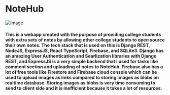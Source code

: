 # NoteHub

![image](https://github.com/LohitoBurrito/NotesApp/assets/110351173/76584682-2107-4181-a438-35a25593da4b)

#### This is a webapp created with the purpose of providing college students with extra sets of notes by allowing other college students to open source their own notes. The tech stack that is used on this is Django REST, NodeJS, ExpressJS, React TypeScript, Firebase, and SQLite3. Django has an amazing User Authentication and Searlization libraries with Django REST, and ExpressJS is a very simple backend that I used for tasks like comment section and uploading of notes to NoteHub. Firebase also has a lot of free tools like Firestore and Firebase cloud console which can be used to upload images as links compared to storing images as blobs on realtime database. Storing images as blobs is very time consuming to send to client side and it is inefficient because it takes a lot of resources.
